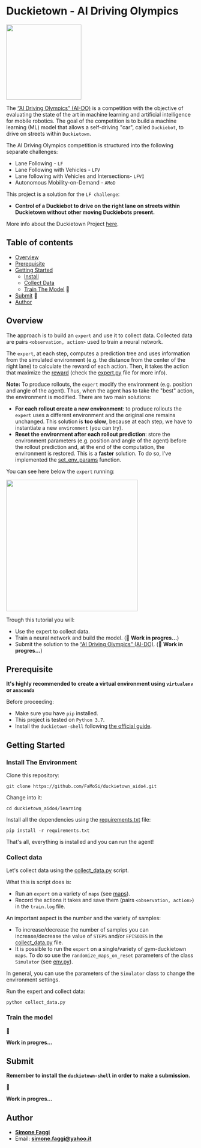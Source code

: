 # Duckietown - AI Driving Olympics
<a href="http://aido.duckietown.org"><img width="200" src="https://www.duckietown.org/wp-content/uploads/2018/12/AIDO_no_text-e1544555660271.png"/></a>

The [“AI Driving Olympics” (AI-DO)](http://aido.duckietown.org/) is a competition with the objective of 
evaluating the state of the art in machine learning and artificial intelligence for mobile robotics.
The goal of the competition is to build a machine learning (ML) model that allows a self-driving "car", called `Duckiebot`, to drive on streets within `Duckietown`.

The AI Driving Olympics competition is structured into the following separate challenges:
* Lane Following - `LF` 
* Lane Following with Vehicles - `LFV`
* Lane following with Vehicles and Intersections- `LFVI`
* Autonomous Mobility-on-Demand - `AMoD`

This project is a solution for the `LF challenge`: 
* **Control of a Duckiebot to drive on the right lane on streets within Duckietown without other moving Duckiebots present.**

More info about the Duckietown Project [here](http://aido.duckietown.org/).

## Table of contents
* [Overview](#overview)
* [Prerequisite](#prerequisite) 
* [Getting Started](#getting-started)
    * [Install](#install)
    * [Collect Data](#collect-data) 
    * [Train The Model](#train-the-model) :construction_worker:
* [Submit](#submit) :construction_worker:
* [Author](#author)

## Overview

The approach is to build an `expert` and use it to collect data.
Collected data are pairs `<observation, action>` used to train a neural network.

The `expert`, at each step, computes a prediction tree 
and uses information from the simulated environment (e.g. the distance from the center of the right lane) 
to calculate the reward of each action. Then, it takes the action that maximize the [reward](https://github.com/FaMoSi/Duckietown-Aido4/blob/6d05e3ef26ccde7283a6f4d97e3ace311565865a/learning/expert.py#L164) 
(check the [expert.py](learning/expert.py) file for more info).

**Note:** To produce rollouts, the `expert` modify the environment (e.g. position and angle of the agent). 
Thus, when the agent has to take the "best" action, the environment is modified.
There are two main solutions:
* **For each rollout create a new environment**: 
to produce rollouts the `expert` uses a different environment and the original one remains unchanged. 
This solution is **too slow**, because at each step, we have to instantiate a new `environment` (you can try). 
* **Reset the environment after each rollout prediction**: store the environment parameters (e.g. position and angle of the agent)
before the rollout prediction and, at the end of the computation,
the environment is restored. This is a **faster** solution. 
To do so, I've implemented the [set_env_params](https://github.com/FaMoSi/Duckietown-Aido4/blob/6d05e3ef26ccde7283a6f4d97e3ace311565865a/learning/gym_duckietown/simulator.py#L609) 
function.

You can see here below the `expert` running:

<img width="350" height="350" src="gifs/topview.gif">

Trough this tutorial you will:
* Use the expert to collect data.
* Train a neural network and build the model. (:construction_worker: **Work in progres...**)
* Submit the solution to the [“AI Driving Olympics” (AI-DO)](http://aido.duckietown.org/). (:construction_worker: **Work in progres...**)

## Prerequisite
**It's highly recommended to create a virtual environment using `virtualenv` or `anaconda`**

Before proceeding:
* Make sure you have `pip` installed.
* This project is tested on `Python 3.7`.
* Install the `duckietown-shell` following [the official guide](https://github.com/duckietown/duckietown-shell/blob/daffy-aido4/README.md).

## Getting Started
### Install The Environment

Clone this repository:
```
git clone https://github.com/FaMoSi/duckietown_aido4.git
```

Change into it:
```
cd duckietown_aido4/learning
```

Install all the dependencies using the [requirements.txt](learning/requirements.txt) file:

```
pip install -r requirements.txt
```

That's all, everything is installed and you can run the agent!

### Collect data
Let's collect data using the [collect_data.py](learning/collect_data.py) script.

What this is script does is:
* Run an `expert` on a variety of `maps` (see [maps](learning/maps)).  
* Record the actions it takes and save them (pairs `<observation, action>`) in the `train.log` file.

An important aspect is the number and the variety of samples:
* To increase/decrease the number of samples you can increase/decrease 
the value of `STEPS` and/or `EPISODES` in the [collect_data.py](learning/collect_data.py) file.
* It is possible to run the `expert` on a single/variety of gym-duckietown `maps`. 
To do so use the `randomize_maps_on_reset` parameters of the class `Simulator` (see [env.py](learning/env.py)).

In general, you can use the parameters of the `Simulator` class
to change the environment settings.

Run the expert and collect data:
``` 
python collect_data.py
```

### Train the model 

:construction_worker:

**Work in progres...**


## Submit
**Remember to install the `duckietown-shell` in order to make a submission.**

:construction_worker:

**Work in progres...**

## Author
* **[Simone Faggi](https://github.com/FaMoSi)**
* Email: **simone.faggi@yahoo.it**




